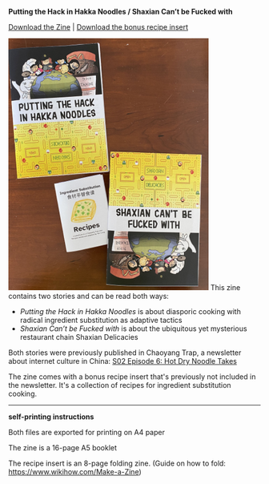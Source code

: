 **Putting the Hack in Hakka Noodles / Shaxian Can’t be Fucked with**

[Download the Zine](https://yancong.github.io/zine/ChaoyangTrap-zine.pdf)  |  [Download the bonus recipe insert](https://yancong.github.io/zine/ChaoyangTrap-zine-recipe-insert.pdf)

<img src="zines.jpg" width="400">
This zine contains two stories and can be read both ways: 

* *Putting the Hack in Hakka Noodles* is about diasporic cooking with radical ingredient substitution as adaptive tactics
* *Shaxian Can’t be Fucked with* is about the ubiquitous yet mysterious restaurant chain Shaxian Delicacies

Both stories were previously published in Chaoyang Trap, a newsletter about internet culture in China: [S02 Episode 6: Hot Dry Noodle Takes](https://chaoyang.substack.com/p/shaxian-radicalism)

The zine comes with a bonus recipe insert that's previously not included in the newsletter. It's a collection of recipes for ingredient substitution cooking.

---------

**self-printing instructions**

Both files are exported for printing on A4 paper

The zine is a 16-page A5 booklet

The recipe insert is an 8-page folding zine. (Guide on how to fold: https://www.wikihow.com/Make-a-Zine)
